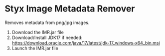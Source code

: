 # Styx Image Metadata Remover
Removes metadata from png/jpg images.

1) Download the IMR.jar file
2) Download/Install JDK17 if needed: https://download.oracle.com/java/17/latest/jdk-17_windows-x64_bin.msi
3) Launch the IMR.jar file
